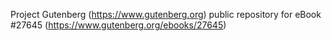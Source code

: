 Project Gutenberg (https://www.gutenberg.org) public repository for eBook #27645 (https://www.gutenberg.org/ebooks/27645)
